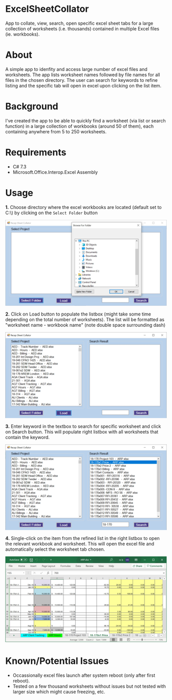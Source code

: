 # ExcelSheetCollator
App to collate, view, search, open specific excel sheet tabs for a large collection of worksheets (i.e. thousands) contained in multiple Excel files (ie. workbooks).

# About
A simple app to idenfity and access large number of excel files and worksheets. The app lists worksheet names followed by file names for all files in the chosen directory. The user can search for keywords to refine listing and the specific tab will open in excel upon clicking on the list item.

# Background
I've created the app to be able to quickly find a worksheet (via list or search function) in a large collection of workbooks (around 50 of them), each containing anywhere from 5 to 250 worksheets. 

# Requirements
  - C# 7.3
  - Microsoft.Office.Interop.Excel Assembly

# Usage
  **1.** Choose directory where the excel workbooks are located (default set to C:\\) by clicking on the `Select Folder` button
  
  ![](/images/Excel_1.jpg)
  
  
  **2.** Click on Load button to populate the listbox (might take some time depending on the total number of worksheets). The list will be formatted as "worksheet name  -  workbook name" (note double space surrounding dash)
  
  ![](/images/Excel_2.jpg)
  
  
  **3.** Enter keyword in the textbox to search for specific worksheet and click on Search button. This will populate right listbox with all worksheets that contain the keyword.
  
  ![](/images/Excel_3.jpg)
  
  
  **4.** Single-click on the item from the refined list in the right listbox to open the relevant workbook and worksheet. This will open the excel file and automatically select the worksheet tab chosen.
  
  ![](/images/Excel_4.jpg)

# Known/Potential Issues
  - Occassionally excel files launch after system reboot (only after first reboot).
  - Tested on a few thousand worksheets without issues but not tested with larger size which might cause freezing, etc.
